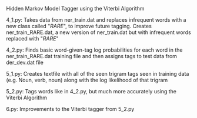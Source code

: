 Hidden Markov Model Tagger using the Viterbi Algorithm

4_1.py: Takes data from ner_train.dat and replaces infrequent words with a new class called "_RARE_", to improve future tagging. Creates ner_train_RARE.dat, a new version of ner_train.dat but with infrequent words replaced with "_RARE_"

4_2.py: Finds basic word-given-tag log probabilities for each word in the ner_train_RARE.dat training file and then assigns tags to test data from der_dev.dat file

5_1.py: Creates textfile with all of the seen trigram tags seen in training data (e.g. Noun, verb, noun) along with the log likelihood of that trigram

5_2.py: Tags words like in 4_2.py, but much more accurately using the Viterbi Algorithm

6.py: Improvements to the Viterbi tagger from 5_2.py
